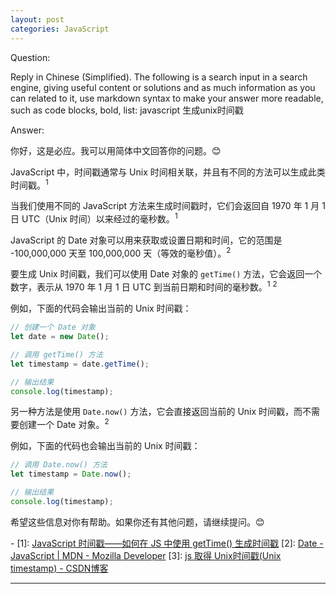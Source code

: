 ```yaml
---
layout: post
categories: JavaScript
---
```

Question:

Reply in Chinese (Simplified).
The following is a search input in a search engine, giving useful content or solutions and as much information as you can related to it, use markdown syntax to make your answer more readable, such as code blocks, bold, list:
javascript 生成unix时间戳

Answer:

你好，这是必应。我可以用简体中文回答你的问题。😊

JavaScript 中，时间戳通常与 Unix 时间相关联，并且有不同的方法可以生成此类时间戳。<sup>1</sup>

当我们使用不同的 JavaScript 方法来生成时间戳时，它们会返回自 1970 年 1 月 1 日 UTC（Unix 时间）以来经过的毫秒数。<sup>1</sup>

JavaScript 的 Date 对象可以用来获取或设置日期和时间，它的范围是 -100,000,000 天至 100,000,000 天（等效的毫秒值）。<sup>2</sup>

要生成 Unix 时间戳，我们可以使用 Date 对象的 `getTime()` 方法，它会返回一个数字，表示从 1970 年 1 月 1 日 UTC 到当前日期和时间的毫秒数。<sup>1</sup> <sup>2</sup>

例如，下面的代码会输出当前的 Unix 时间戳：

```javascript
// 创建一个 Date 对象
let date = new Date();

// 调用 getTime() 方法
let timestamp = date.getTime();

// 输出结果
console.log(timestamp);
```

另一种方法是使用 `Date.now()` 方法，它会直接返回当前的 Unix 时间戳，而不需要创建一个 Date 对象。<sup>2</sup>

例如，下面的代码也会输出当前的 Unix 时间戳：

```javascript
// 调用 Date.now() 方法
let timestamp = Date.now();

// 输出结果
console.log(timestamp);
```

希望这些信息对你有帮助。如果你还有其他问题，请继续提问。😊

\-
\[1]: [JavaScript 时间戳——如何在 JS 中使用 getTime() 生成时间戳](https://www.freecodecamp.org/chinese/news/javascript-timestamp-how-to-use-gettime-to-generate-timestamps-in-js/)
\[2]: [Date - JavaScript | MDN - Mozilla Developer](https://developer.mozilla.org/zh-CN/docs/Web/JavaScript/Reference/Global_Objects/Date)
\[3]: [js 取得 Unix时间戳(Unix timestamp) - CSDN博客](https://blog.csdn.net/o0snow/article/details/6858829)

<hr/>

